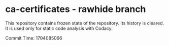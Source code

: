 # ca-certificates - rawhide branch

This repository contains frozen state of the repository.
Its history is cleared. It is used only for static code
analysis with Codacy.

Commit Time: 1704085066